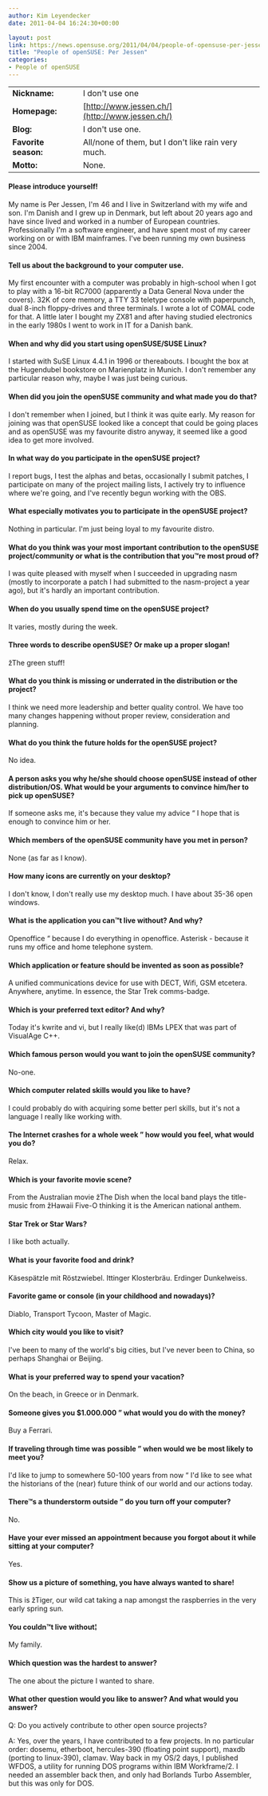 ```yaml
---
author: Kim Leyendecker
date: 2011-04-04 16:24:30+00:00

layout: post
link: https://news.opensuse.org/2011/04/04/people-of-opensuse-per-jessen/
title: "People of openSUSE: Per Jessen"
categories:
- People of openSUSE
---
```



|||
|--- |--- |
|**Nickname:**|I don't use one|
|**Homepage:**|[http://www.jessen.ch/](http://www.jessen.ch/)|
|**Blog:**|I don't use one.|
|**Favorite season:**|All/none of them, but I don't like rain very much.|
|**Motto:**|None.|


#### Please introduce yourself!


My name is Per Jessen, I'm 46 and I live in Switzerland with my wife and son. I'm Danish and I grew up in Denmark, but left about 20 years ago and have since lived and worked in a number of European countries. Professionally I'm a software engineer, and have spent most of my career working on or with IBM mainframes. I've been running my own business since 2004.<!-- more -->


#### Tell us about the background to your computer use.


My first encounter with a computer was probably in high-school when I got to play with a 16-bit RC7000 (apparently a Data General Nova under the covers). 32K of core memory, a TTY 33 teletype console with paperpunch, dual 8-inch floppy-drives and three terminals. I wrote a lot of COMAL code for that. A little later I bought my ZX81 and after having studied electronics in the early 1980s I went to work in IT for a Danish bank.


#### When and why did you start using openSUSE/SUSE Linux?


I started with SuSE Linux 4.4.1 in 1996 or thereabouts. I bought the box at the Hugendubel bookstore on Marienplatz in Munich. I don't remember any particular reason why, maybe I was just being curious.


#### When did you join the openSUSE community and what made you do that?


I don't remember when I joined, but I think it was quite early. My reason for joining was that openSUSE looked like a concept that could be going places and as openSUSE was my favourite distro anyway, it seemed like a good idea to get more involved.


#### In what way do you participate in the openSUSE project?


I report bugs, I test the alphas and betas, occasionally I submit patches, I participate on many of the project mailing lists, I actively try to influence where we're going, and I've recently begun working with the OBS.


#### What especially motivates you to participate in the openSUSE project?


Nothing in particular. I'm just being loyal to my favourite distro.


#### What do you think was your most important contribution to the openSUSE project/community or what is the contribution that you™re most proud of?


I was quite pleased with myself when I succeeded in upgrading nasm (mostly to incorporate a patch I had submitted to the nasm-project a year ago), but it's hardly an important contribution.


#### When do you usually spend time on the openSUSE project?


It varies, mostly during the week.


#### Three words to describe openSUSE? Or make up a proper slogan!


žThe green stuff!


#### What do you think is missing or underrated in the distribution or the project?


I think we need more leadership and better quality control. We have too many changes happening without proper review, consideration and planning.


#### What do you think the future holds for the openSUSE project?


No idea.


#### A person asks you why he/she should choose openSUSE instead of other distribution/OS. What would be your arguments to convince him/her to pick up openSUSE?


If someone asks me, it's because they value my advice “ I hope that is enough to convince him or her.


#### Which members of the openSUSE community have you met in person?


None (as far as I know).


#### How many icons are currently on your desktop?


I don't know, I don't really use my desktop much. I have about 35-36 open windows.


#### What is the application you can™t live without? And why?


Openoffice “ because I do everything in openoffice. Asterisk - because it runs my office and home telephone system.


#### Which application or feature should be invented as soon as possible?


A unified communications device for use with DECT, Wifi, GSM etcetera. Anywhere, anytime. In essence, the Star Trek comms-badge.


#### Which is your preferred text editor? And why?


Today it's kwrite and vi, but I really like(d) IBMs LPEX that was part of VisualAge C++.


#### Which famous person would you want to join the openSUSE community?


No-one.


#### Which computer related skills would you like to have?


I could probably do with acquiring some better perl skills, but it's not a language I really like working with.


#### The Internet crashes for a whole week ” how would you feel, what would you do?


Relax. 


#### Which is your favorite movie scene?


From the Australian movie žThe Dish when the local band plays the title-music from žHawaii Five-O thinking it is the American national anthem. 


#### Star Trek or Star Wars?


I like both actually.


#### What is your favorite food and drink?


Käsespätzle mit Röstzwiebel. Ittinger Klosterbräu. Erdinger Dunkelweiss.


#### Favorite game or console (in your childhood and nowadays)?


Diablo, Transport Tycoon, Master of Magic.


#### Which city would you like to visit?


I've been to many of the world's big cities, but I've never been to China, so perhaps Shanghai or Beijing.


#### What is your preferred way to spend your vacation?


On the beach, in Greece or in Denmark.


#### Someone gives you $1.000.000 ” what would you do with the money?


Buy a Ferrari.


#### If traveling through time was possible ” when would we be most likely to meet you?


I'd like to jump to somewhere 50-100 years from now “ I'd like to see what the historians of the (near) future think of our world and our actions today.


#### There™s a thunderstorm outside ” do you turn off your computer?


No.


#### Have your ever missed an appointment because you forgot about it while sitting at your computer?


Yes.


#### Show us a picture of something, you have always wanted to share!


This is žTiger, our wild cat taking a nap amongst the raspberries in the very early spring sun.


#### You couldn™t live without¦


My family.


#### Which question was the hardest to answer?


The one about the picture I wanted to share.


#### What other question would you like to answer? And what would you answer?


Q: Do you actively contribute to other open source projects?

A: Yes, over the years, I have contributed to a few projects. In no particular order: dosemu, etherboot, hercules-390 (floating point support), maxdb (porting to linux-390), clamav. Way back in my OS/2 days, I published WFDOS, a utility for running DOS programs within IBM Workframe/2. I needed an assembler back then, and only had Borlands Turbo Assembler, but this was only for DOS.		
